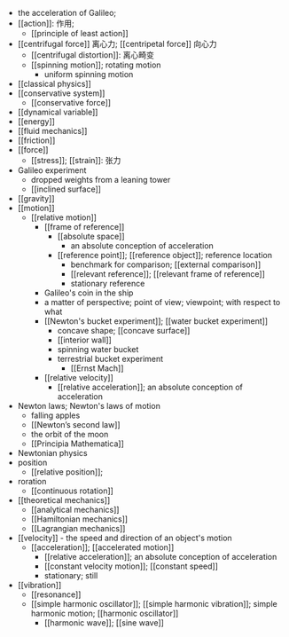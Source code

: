 - the acceleration of Galileo; 
- [[action]]: 作用; 
    - [[principle of least action]]
- [[centrifugal force]] 离心力; [[centripetal force]] 向心力
    - [[centrifugal distortion]]: 离心畸变
    - [[spinning motion]]; rotating motion
        - uniform spinning motion
- [[classical physics]]
- [[conservative system]]
    - [[conservative force]]
- [[dynamical variable]]
- [[energy]]
- [[fluid mechanics]]
- [[friction]]
- [[force]]
    - [[stress]]; [[strain]]: 张力
- Galileo experiment
    - dropped weights from a leaning tower
    - [[inclined surface]]
- [[gravity]]
- [[motion]]
    - [[relative motion]]
        - [[frame of reference]]
            - [[absolute space]]
                - an absolute conception of acceleration
            - [[reference point]]; [[reference object]]; reference location
                - benchmark for comparison; [[external comparison]]
                - [[relevant reference]]; [[relevant frame of reference]]
                - stationary reference
        - Galileo's coin in the ship
        - a matter of perspective; point of view; viewpoint; with respect to what
        - [[Newton's bucket experiment]]; [[water bucket experiment]]
            - concave shape; [[concave surface]]
            - [[interior wall]]
            - spinning water bucket
            - terrestrial bucket experiment
                - [[Ernst Mach]]
        - [[relative velocity]]
            - [[relative acceleration]]; an absolute conception of acceleration
- Newton laws; Newton's laws of motion
    - falling apples
    - [[Newton’s second law]]
    - the orbit of the moon
    - [[Principia Mathematica]]
- Newtonian physics
- position
    - [[relative position]];
- roration
    - [[continuous rotation]]
- [[theoretical mechanics]]
    - [[analytical mechanics]]
    - [[Hamiltonian mechanics]]
    - [[Lagrangian mechanics]]
- [[velocity]] - the speed and direction of an object's motion
    - [[acceleration]]; [[accelerated motion]]
        - [[relative acceleration]]; an absolute conception of acceleration
        - [[constant velocity motion]]; [[constant speed]]
        - stationary; still
- [[vibration]]
    - [[resonance]]
    - [[simple harmonic oscillator]]; [[simple harmonic vibration]]; simple harmonic motion; [[harmonic oscillator]]
        - [[harmonic wave]]; [[sine wave]]
